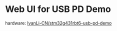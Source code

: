 # Web UI for USB PD Demo

hardware: [IvanLi-CN/stm32g431rbt6-usb-pd-demo](https://github.com/IvanLi-CN/stm32g431rbt6-usb-pd-demo)

